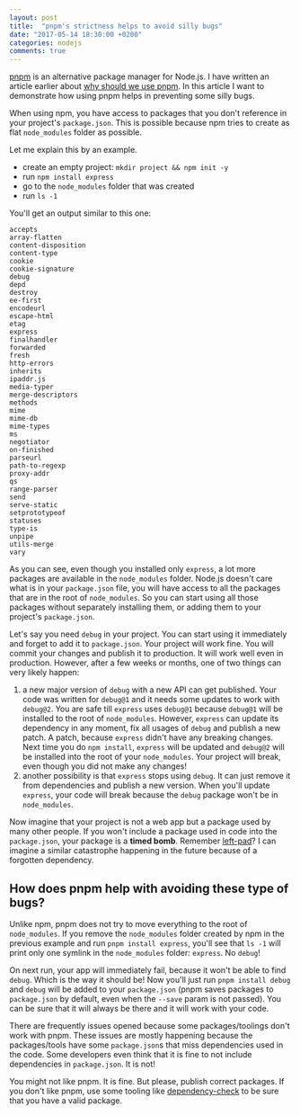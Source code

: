 ```yaml
---
layout: post
title:  "pnpm's strictness helps to avoid silly bugs"
date: "2017-05-14 18:30:00 +0200"
categories: nodejs
comments: true
---
```


[pnpm](https://github.com/pnpm/pnpm) is an alternative package manager for Node.js.
I have written an article earlier about [why should we use pnpm](/nodejs/why-should-we-use-pnpm.html).
In this article I want to demonstrate how using pnpm helps in preventing some silly bugs.

When using npm, you have access to packages that you don't reference in your project's `package.json`.
This is possible because npm tries to create as flat `node_modules` folder as possible.

Let me explain this by an example.

* create an empty project: `mkdir project && npm init -y`
* run `npm install express`
* go to the `node_modules` folder that was created
* run `ls -1`

You'll get an output similar to this one:

```
accepts
array-flatten
content-disposition
content-type
cookie
cookie-signature
debug
depd
destroy
ee-first
encodeurl
escape-html
etag
express
finalhandler
forwarded
fresh
http-errors
inherits
ipaddr.js
media-typer
merge-descriptors
methods
mime
mime-db
mime-types
ms
negotiator
on-finished
parseurl
path-to-regexp
proxy-addr
qs
range-parser
send
serve-static
setprototypeof
statuses
type-is
unpipe
utils-merge
vary
```

As you can see, even though you installed only `express`, a lot more packages are available in
the `node_modules` folder. Node.js doesn't care what is in your `package.json` file,
you will have access to all the packages that are in the root of `node_modules`. So you can start
using all those packages without separately installing them, or adding them to your project's `package.json`.

Let's say you need `debug` in your project. You can start using it immediately and forget to add it to `package.json`.
Your project will work fine. You will commit your changes and publish it to production. It will work well
even in production. However, after a few weeks or months, one of two things can very likely happen:

1. a new major version of `debug` with a new API can get published. Your code was written
for `debug@1` and it needs some updates to work with `debug@2`. You are safe till `express` uses `debug@1`
because `debug@1` will be installed to the root of `node_modules`. However, `express` can update its
dependency in any moment, fix all usages of `debug` and publish a new patch. A patch, because `express` didn't
have any breaking changes. Next time you do `npm install`, `express` will be updated and `debug@2` will be installed
into the root of your `node_modules`. Your project will break, even though you did not make any changes!
1. another possibility is that `express` stops using `debug`. It can just remove it from dependencies
and publish a new version. When you'll update `express`, your code will break because the `debug` package
won't be in `node_modules`.

Now imagine that your project is not a web app but a package used by many other people. If you won't
include a package used in code into the `package.json`, your package is a **timed bomb**. Remember [left-pad](https://www.theregister.co.uk/2016/03/23/npm_left_pad_chaos/)? I can imagine a similar catastrophe
happening in the future because of a forgotten dependency.

## How does pnpm help with avoiding these type of bugs?

Unlike npm, pnpm does not try to move everything to the root of `node_modules`. If you remove the `node_modules`
folder created by npm in the previous example and run `pnpm install express`, you'll see that `ls -1` will print
only one symlink in the `node_modules` folder: `express`. No `debug`!

On next run, your app will immediately fail, because it won't be able to find `debug`. Which is the way it should be!
Now you'll just run `pnpm install debug` and `debug` will be added to your `package.json` (pnpm saves packages
to `package.json` by default, even when the `--save` param is not passed). You can be sure that it will always be
there and it will work with your code.

There are frequently issues opened because some packages/toolings don't work with pnpm.
These issues are mostly happening because the packages/tools have some `package.json`s that miss dependencies
used in the code. Some developers even think that it is fine to not include dependencies in `package.json`. It is not!

You might not like pnpm. It is fine. But please, publish correct packages. If you don't like pnpm, use some tooling
like [dependency-check](https://www.npmjs.com/package/dependency-check) to be sure that you have a valid package.
